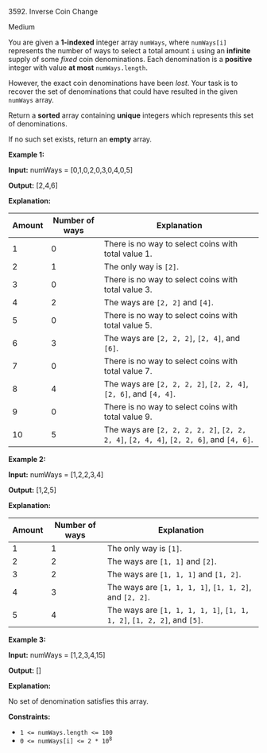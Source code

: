 3592\. Inverse Coin Change

Medium

You are given a **1-indexed** integer array `numWays`, where `numWays[i]` represents the number of ways to select a total amount `i` using an **infinite** supply of some _fixed_ coin denominations. Each denomination is a **positive** integer with value **at most** `numWays.length`.

However, the exact coin denominations have been _lost_. Your task is to recover the set of denominations that could have resulted in the given `numWays` array.

Return a **sorted** array containing **unique** integers which represents this set of denominations.

If no such set exists, return an **empty** array.

**Example 1:**

**Input:** numWays = [0,1,0,2,0,3,0,4,0,5]

**Output:** [2,4,6]

**Explanation:**

| Amount | Number of ways | Explanation                                                                             |
|--------|----------------|-----------------------------------------------------------------------------------------|
| 1      | 0              | There is no way to select coins with total value 1.                                     |
| 2      | 1              | The only way is `[2]`.                                                                  |
| 3      | 0              | There is no way to select coins with total value 3.                                     |
| 4      | 2              | The ways are `[2, 2]` and `[4]`.                                                        |
| 5      | 0              | There is no way to select coins with total value 5.                                     |
| 6      | 3              | The ways are `[2, 2, 2]`, `[2, 4]`, and `[6]`.                                          |
| 7      | 0              | There is no way to select coins with total value 7.                                     |
| 8      | 4              | The ways are `[2, 2, 2, 2]`, `[2, 2, 4]`, `[2, 6]`, and `[4, 4]`.                       |
| 9      | 0              | There is no way to select coins with total value 9.                                     |
| 10     | 5              | The ways are `[2, 2, 2, 2, 2]`, `[2, 2, 2, 4]`, `[2, 4, 4]`, `[2, 2, 6]`, and `[4, 6]`. |

**Example 2:**

**Input:** numWays = [1,2,2,3,4]

**Output:** [1,2,5]

**Explanation:**

| Amount | Number of ways | Explanation                                                             |
|--------|----------------|-------------------------------------------------------------------------|
| 1      | 1              | The only way is `[1]`.                                                  |
| 2      | 2              | The ways are `[1, 1]` and `[2]`.                                        |
| 3      | 2              | The ways are `[1, 1, 1]` and `[1, 2]`.                                  |
| 4      | 3              | The ways are `[1, 1, 1, 1]`, `[1, 1, 2]`, and `[2, 2]`.                 |
| 5      | 4              | The ways are `[1, 1, 1, 1, 1]`, `[1, 1, 1, 2]`, `[1, 2, 2]`, and `[5]`. |

**Example 3:**

**Input:** numWays = [1,2,3,4,15]

**Output:** []

**Explanation:**

No set of denomination satisfies this array.

**Constraints:**

*   `1 <= numWays.length <= 100`
*   <code>0 <= numWays[i] <= 2 * 10<sup>8</sup></code>